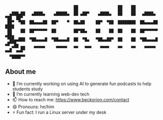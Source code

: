 ```                                                                                
                               ▄▄                  ▄▄    ▄▄                     
                               ██                  ██    ██                     
  ▄███▄██   ▄████▄    ▄█████▄  ██ ▄██▀    ▄████▄   ██    ██   ▄████▄   ▀██  ██▀ 
 ██▀  ▀██  ██▄▄▄▄██  ██▀    ▀  ██▄██     ██▀  ▀██  ████████  ██▄▄▄▄██    ████   
 ██    ██  ██▀▀▀▀▀▀  ██        ██▀██▄    ██    ██  ██    ██  ██▀▀▀▀▀▀    ▄██▄   
 ▀██▄▄███  ▀██▄▄▄▄█  ▀██▄▄▄▄█  ██  ▀█▄   ▀██▄▄██▀  ██    ██  ▀██▄▄▄▄█   ▄█▀▀█▄  
  ▄▀▀▀ ██    ▀▀▀▀▀     ▀▀▀▀▀   ▀▀   ▀▀▀    ▀▀▀▀    ▀▀    ▀▀    ▀▀▀▀▀   ▀▀▀  ▀▀▀ 
  ▀████▀▀                                                                       
```                                                                                

## About me

- 🔭 I’m currently working on using AI to generate fun podcasts to help students study
- 🌱 I’m currently learning web-dev tech
- 📫 How to reach me: https://www.beckorion.com/contact
- 😄 Pronouns: he/him
- ⚡ Fun fact: I run a Linux server under my desk
